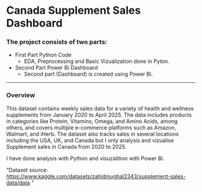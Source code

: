 # Canada Supplement Sales Dashboard
### The project consists of two parts:
+ First Part Python Code
  + EDA, Preprocessing and Basic Vizualization done in Pyton.
+ Second Part Power Bi Dashboard
  + Second part (Dashboard) is created using Power Bi.
---------
### Overview
This dataset contains weekly sales data for a variety of health and wellness supplements from January 2020 to April 2025. The data includes products in categories like Protein, Vitamins, Omega, and Amino Acids, among others, and covers multiple e-commerce platforms such as Amazon, Walmart, and iHerb. The dataset also tracks sales in several locations including the USA, UK, and Canada but I only analysis and vizualise Supplement sales in Canada from 2020 to 2025.

I have done analysis with Python and visuzalition with Power Bi.

"Dataset source: https://www.kaggle.com/datasets/zahidmughal2343/supplement-sales-data/data "
